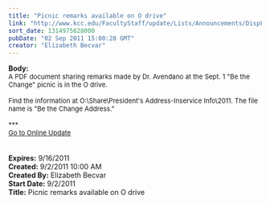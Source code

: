 ```yaml
---
title: "Picnic remarks available on O drive"
link: "http://www.kcc.edu/FacultyStaff/update/Lists/Announcements/DispForm.aspx?ID=428"
sort_date: 1314975628000
pubDate: "02 Sep 2011 15:00:28 GMT"
creator: "Elizabeth Becvar"
---
```


<div><b>Body:</b> <div class="ExternalClass368432F968854E99B0C1A871DCD18F83">
<div><font size="2">A PDF document sharing remarks made by Dr. Avendano at the Sept. 1 &quot;Be the Change&quot; picnic is in the O drive.</font></div><font size="2">
<div><br />Find the information at O:\Share\President's Address-Inservice Info\2011. The file name is &quot;Be the Change Address.&quot;</div>
<div> </div>
<div>***</div>
<div></font><font size="2"><a href="/FacultyStaff/update/Pages/dailyupdate.aspx">Go to Online Update</a></font></div>
<div><font size="2"></font> </div>
<div> </div></div></div>
<div><b>Expires:</b> 9/16/2011</div>
<div><b>Created:</b> 9/2/2011 10:00 AM</div>
<div><b>Created By:</b> Elizabeth Becvar</div>
<div><b>Start Date:</b> 9/2/2011</div>
<div><b>Title:</b> Picnic remarks available on O drive</div>
